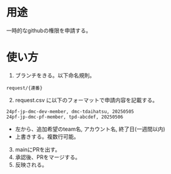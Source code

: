 # 用途
一時的なgithubの権限を申請する。

# 使い方
1. ブランチをきる。以下命名規則。
```csv
request/{連番}
```
2. request.csv に以下のフォーマットで申請内容を記載する。
```csv
24pf-jp-dmc-dev-member, dmc-tdaihatsu, 20250505
24pf-jp-dmc-pf-member, tpd-abcdef, 20250506
```
- 左から、追加希望のteam名, アカウント名, 終了日(一週間以内)
- 上書きする。複数行可能。
3. mainにPRを出す。
4. 承認後、PRをマージする。
5. 反映される。
